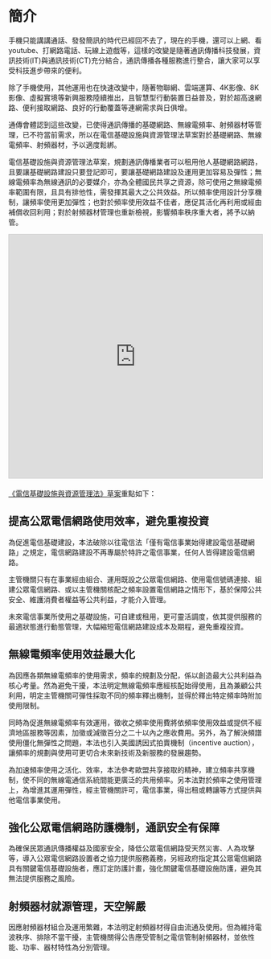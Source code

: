 # 簡介

手機只能講講通話、發發簡訊的時代已經回不去了，現在的手機，還可以上網、看 youtube、打網路電話、玩線上遊戲等，這樣的改變是隨著通訊傳播科技發展，資訊技術(IT)與通訊技術(CT)充分結合，通訊傳播各種服務進行整合，讓大家可以享受科技進步帶來的便利。

除了手機使用，其他運用也在快速改變中，隨著物聯網、雲端運算、4K影像、8K影像、虛擬實境等新興服務陸續推出，且智慧型行動裝置日益普及，對於超高速網路、便利接取網路、良好的行動覆蓋等連網需求與日俱增。

通傳會體認到這些改變，已使得通訊傳播的基礎網路、無線電頻率、射頻器材等管理，已不符當前需求，所以在電信基礎設施與資源管理法草案對於基礎網路、無線電頻率、射頻器材，予以適度鬆綁。

電信基礎設施與資源管理法草案，規劃通訊傳橎業者可以租用他人基礎網路網路，且要讓基礎網路建設只要登記即可，要讓基礎網路建設及運用更加容易及彈性；無線電頻率為無線通訊的必要媒介，亦為全體國民共享之資源，除可使用之無線電頻率範圍有限，且具有排他性，需發揮其最大之公共效益。所以頻率使用設計分享機制，讓頻率使用更加彈性；也對於頻率使用效益不佳者，應促其活化再利用或經由補償收回利用；對於射頻器材管理也重新檢視，影響頻率秩序重大者，將予以納管。

<iframe src="https://www.slideshare.net/slideshow/embed_code/key/Idvh0CvEuEUhPK" width="595" height="485" frameborder="0" marginwidth="0" marginheight="0" scrolling="no" style="border:1px solid #CCC; border-width:1px; margin-bottom:5px; max-width: 100%;" allowfullscreen></iframe>

[《電信基礎設施與資源管理法》草案](http://www.slideshare.net/vtaiwan/ss-59543415)重點如下：

## 提高公眾電信網路使用效率，避免重複投資

為促進電信基礎建設，本法破除以往電信法「僅有電信事業始得建設電信基礎網路」之規定，電信網路建設不再專屬於特許之電信事業，任何人皆得建設電信網路。

主管機關只有在事業經由組合、運用既設之公眾電信網路、使用電信號碼連接、組建公眾電信網路、或以主管機關核配之頻率設置電信網路之情形下，基於保障公共安全、維護消費者權益等公共利益，才能介入管理。

未來電信事業所使用之基礎設施，可自建或租用，更可靈活調度，依其提供服務的最適狀態進行動態管理，大幅縮短電信網路建設成本及期程，避免重複投資。

## 無線電頻率使用效益最大化

為因應各類無線電頻率的使用需求，頻率的規劃及分配，係以創造最大公共利益為核心考量。然為避免干擾，本法明定無線電頻率應經核配始得使用，且為兼顧公共利用，明定主管機關可彈性採取不同的頻率釋出機制，並得於釋出特定頻率時附加使用限制。

同時為促進無線電頻率有效運用，徵收之頻率使用費將依頻率使用效益或提供不經濟地區服務等因素，加徵或減徵百分之二十以內之應收費用。另外，為了解決頻譜使用僵化無彈性之問題，本法也引入美國誘因式拍賣機制（incentive auction），讓頻率的規劃與使用可更切合未來新技術及新服務的發展趨勢。

為加速頻率使用之活化、效率，本法參考歐盟共享接取的精神，建立頻率共享機制，使不同的無線電通信系統間能更廣泛的共用頻率。另本法對於頻率之使用管理上，為增進其運用彈性，經主管機關許可，電信事業，得出租或轉讓等方式提供與他電信事業使用。

## 強化公眾電信網路防護機制，通訊安全有保障

為確保民眾通訊傳播權益及國家安全，降低公眾電信網路受天然災害、人為攻擊等，導入公眾電信網路設置者之協力提供服務義務，另經政府指定其公眾電信網路具有關鍵電信基礎設施者，應訂定防護計畫，強化關鍵電信基礎設施防護，避免其無法提供服務之風險。

## 射頻器材就源管理，天空解嚴

因應射頻器材組合及運用繁雜，本法明定射頻器材得自由流通及使用。但為維持電波秩序、排除不當干擾，主管機關得公告應受管制之電信管制射頻器材，並依性能、功率、器材特性為分別管理。
